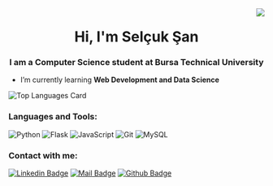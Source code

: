 <img align='right' src="https://github-readme-stats.vercel.app/api?username=selcuksan&show_icons=true&theme=dracula">

<h1 align="center">Hi, I'm Selçuk Şan</h1>
<h3 align="center">I am a Computer Science student at Bursa Technical University</h3>

- I’m currently learning **Web Development and Data Science**

![Top Languages Card](https://github-readme-stats.vercel.app/api/top-langs/?username=selcuksan)


<h3 align="left">Languages and Tools:</h3>

![Python](https://img.shields.io/badge/Python-3776AB?style=for-the-badge&logo=python&logoColor=white)
![Flask](https://img.shields.io/badge/Flask-000000?style=for-the-badge&logo=flask&logoColor=white)
![JavaScript](https://img.shields.io/badge/JavaScript-323330?style=for-the-badge&logo=javascript&logoColor=F7DF1E)
![Git](https://img.shields.io/badge/Git-F05032?style=for-the-badge&logo=git&logoColor=white)
![MySQL](https://img.shields.io/badge/MySQL-00000F?style=for-the-badge&logo=mysql&logoColor=white)

<h3 align="left">Contact with me:</h3>

[![Linkedin Badge](https://img.shields.io/badge/linkedin-%230077B5.svg?&style=for-the-badge&logo=linkedin&logoColor=white)](https://www.linkedin.com/in/selcuksan1/)
[![Mail Badge](https://img.shields.io/badge/email-c14438?style=for-the-badge&logo=Gmail&logoColor=white&link=mailto:selcuk1330@gmail.com)](mailto:selcuk1330@gmail.com)
[![Github Badge](https://img.shields.io/badge/github-333?style=for-the-badge&logo=github&logoColor=white)](https://github.com/selcuksan)  
